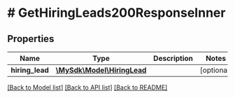 # # GetHiringLeads200ResponseInner

## Properties

Name | Type | Description | Notes
------------ | ------------- | ------------- | -------------
**hiring_lead** | [**\MySdk\Model\HiringLead**](HiringLead.md) |  | [optional]

[[Back to Model list]](../../README.md#models) [[Back to API list]](../../README.md#endpoints) [[Back to README]](../../README.md)
